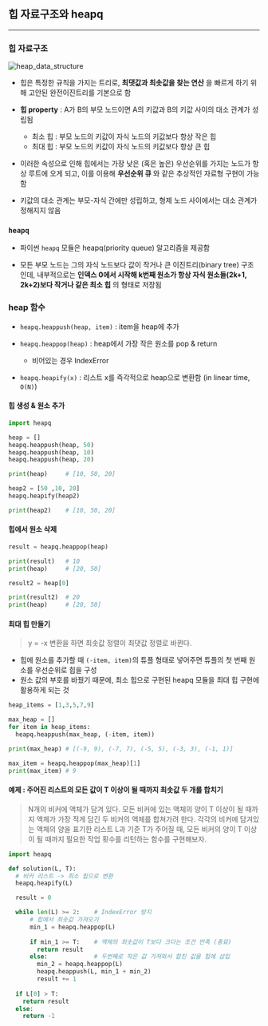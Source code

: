 ## 힙 자료구조와 heapq

---

### 힙 자료구조

![heap_data_structure](https://github.com/zacinthepark/TIL/assets/86648892/f7c811e2-e203-44ba-b224-813eb4b641d1)

- 힙은 특정한 규칙을 가지는 트리로, **최댓값과 최솟값을 찾는 연산** 을 빠르게 하기 위해 고안된 완전이진트리를 기본으로 함

- **힙 property** : A가 B의 부모 노드이면 A의 키값과 B의 키값 사이의 대소 관계가 성립됨
    - 최소 힙 : 부모 노드의 키값이 자식 노드의 키값보다 항상 작은 힙
    - 최대 힙 : 부모 노드의 키값이 자식 노드의 키값보다 항상 큰 힙

- 이러한 속성으로 인해 힙에서는 가장 낮은 (혹은 높은) 우선순위를 가지는 노드가 항상 루트에 오게 되고, 이를 이용해 **우선순위 큐** 와 같은 추상적인 자료형 구현이 가능함

- 키값의 대소 관계는 부모-자식 간에만 성립하고, 형제 노드 사이에서는 대소 관계가 정해지지 않음

### `heapq`

- 파이썬 `heapq` 모듈은 heapq(priority queue) 알고리즘을 제공함

- 모든 부모 노드는 그의 자식 노드보다 값이 작거나 큰 이진트리(binary tree) 구조인데, 내부적으로는 **인덱스 0에서 시작해 k번째 원소가 항상 자식 원소들(2k+1, 2k+2)보다 작거나 같은 최소 힙** 의 형태로 저장됨

### heap 함수

- `heapq.heappush(heap, item)` : item을 heap에 추가

- `heapq.heappop(heap)` : heap에서 가장 작은 원소를 pop & return
    - 비어있는 경우 IndexError

- `heapq.heapify(x)` : 리스트 x를 즉각적으로 heap으로 변환함 (in linear time, `O(N)`)

#### 힙 생성 & 원소 추가

```python
import heapq

heap = []
heapq.heappush(heap, 50)
heapq.heappush(heap, 10)
heapq.heappush(heap, 20)

print(heap)     # [10, 50, 20]
```

```python
heap2 = [50 ,10, 20]
heapq.heapify(heap2)

print(heap2)    # [10, 50, 20]
```

#### 힙에서 원소 삭제

```python
result = heapq.heappop(heap)

print(result)   # 10
print(heap)     # [20, 50]

result2 = heap[0]

print(result2)  # 20
print(heap)     # [20, 50]
```

#### 최대 힙 만들기

> y = -x 변환을 하면 최솟값 정렬이 최댓값 정렬로 바뀐다.

- 힙에 원소를 추가할 때 `(-item, item)`의 튜플 형태로 넣어주면 튜플의 첫 번째 원소를 우선순위로 힙을 구성
- 원소 값의 부호를 바꿨기 때문에, 최소 힙으로 구현된 heapq 모듈을 최대 힙 구현에 활용하게 되는 것

```python
heap_items = [1,3,5,7,9]

max_heap = []
for item in heap_items:
  heapq.heappush(max_heap, (-item, item))

print(max_heap) # [(-9, 9), (-7, 7), (-5, 5), (-3, 3), (-1, 1)]

max_item = heapq.heappop(max_heap)[1]
print(max_item) # 9
```

#### 예제 : 주어진 리스트의 모든 값이 T 이상이 될 때까지 최솟값 두 개를 합치기

> N개의 비커에 액체가 담겨 있다. 모든 비커에 있는 액체의 양이 T 이상이 될 때까지 액체가 가장 적게 담긴 두 비커의 액체를 합쳐가려 한다. 각각의 비커에 담겨있는 액체의 양을 표기한 리스트 L과 기준 T가 주어질 때, 모든 비커의 양이 T 이상이 될 때까지 필요한 작업 횟수를 리턴하는 함수를 구현해보자.

```python
import heapq

def solution(L, T):
  # 비커 리스트 -> 최소 힙으로 변환
  heapq.heapify(L) 

  result = 0

  while len(L) >= 2:    # IndexError 방지
      # 힙에서 최솟값 가져오기
      min_1 = heapq.heappop(L) 
      
      if min_1 >= T:    # 액체의 최솟값이 T보다 크다는 조건 만족 (종료)
        return result   
      else:             # 두번째로 작은 값 가져와서 합친 값을 힙에 삽입
        min_2 = heapq.heappop(L) 
        heapq.heappush(L, min_1 + min_2)
        result += 1
  
  if L[0] > T:
    return result
  else:
    return -1

```
